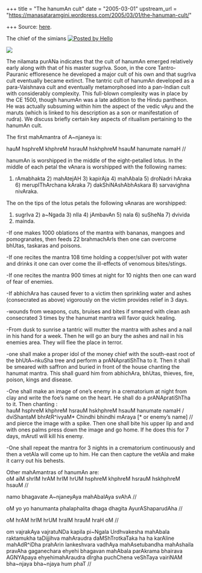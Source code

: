 +++
title = "The hanumAn cult"
date = "2005-03-01"
upstream_url = "https://manasataramgini.wordpress.com/2005/03/01/the-hanuman-cult/"

+++
Source: [here](https://manasataramgini.wordpress.com/2005/03/01/the-hanuman-cult/).



The chief of the simians [![Posted by
Hello](https://i0.wp.com/photos1.blogger.com/pbh.gif)](http://www.hello.com/)

[![](https://i2.wp.com/photos1.blogger.com/img/133/1300/400/hanumat.jpg)](http://photos1.blogger.com/img/133/1300/640/hanumat.jpg)

The nilamata purANa indicates that the cult of hanumAn emerged
relatively early along with that of his master sugrIva. Soon, in the
core Tantro-Pauranic effloresence he developed a major cult of his own
and that sugrIva cult eventually became extinct. The tantric cult of
hanumAn developed as a para-Vaishnava cult and eventually metamorphosed
into a pan-Indian cult with considerably complexity. This full-blown
complexity was in place by the CE 1500, though hanumAn was a late
addition to the Hindu pantheon. He was actually subsuming within him the
aspect of the vedic vAyu and the maruts (which is linked to his
description as a son or manifestation of rudra). We discuss briefly
certain key aspects of ritualism pertaining to the hanumAn cult.

The first mahAmantra of A\~njaneya is:

hauM hsphreM khphreM hsrauM hskhphreM hsauM hanumate namaH //

hanumAn is worshipped in the middle of the eight-petalled lotus. In the
middle of each petal the vAnara is worshipped with the following
names:  
1) rAmabhakta 2) mahAtejAH 3) kapirAja 4) mahAbala 5) droNadri hAraka 6)
merupIThArchana kAraka 7) dakShiNAshAbhAskara 8) sarvavighna nivAraka.

The on the tips of the lotus petals the following vAnaras are
worshipped:  
1) sugrIva 2) a\~Ngada 3) nIla 4) jAmbavAn 5) nala 6) suSheNa 7) dvivida
8) mainda.

-If one makes 1000 oblations of the mantra with bananas, mangoes and
pomogranates, then feeds 22 brahmachArIs then one can overcome bhUtas,
taskaras and poisons.

-If one recites the mantra 108 time holding a copper/silver pot with
water and drinks it one can over come the ill-effects of venomous
bites/stings.

-If one recites the mantra 900 times at night for 10 nights then one can
ward of fear of enemies.

-If abhichAra has caused fever to a victim then sprinkling water and
ashes (consecrated as above) vigorously on the victim provides relief in
3 days.

-wounds from weapons, cuts, bruises and bites if smeared with clean ash
consecrated 3 times by the hanumat mantra will favor quick healing.

-From dusk to sunrise a tantric will mutter the mantra with ashes and a
nail in his hand for a week. Then he will go an bury the ashes and nail
in his enemies area. They will flee the place in terror.

-one shall make a proper idol of the money chief with the south-east
root of the bhUtA\~nkuSha tree and perform a prANApratiShTha to it. Then
it shall be smeared with saffron and buried in front of the house
chanting the hanumat mantra. This shall guard him from abhichAra,
bhUtas, thieves, fire, poison, kings and disease.

-One shall make an image of one’s enemy in a crematorium at night from
clay and write the foe’s name on the heart. He shall do a
prANApratiShTha to it. Then chanting :  
hauM hsphreM khphreM hsrauM hskhphreM hsauM hanumate namaH / dviShantaM
bhrAtR^ivyaM\* Chindhi bhindhi mAraya \[\* or enemy’s name\] //  
and pierce the image with a spike. Then one shall bite his upper lip and
and with ones palms press down the image and go home. If he does this
for 7 days, mArutI will kill his enemy.

-One shall repeat the mantra for 3 nights in a crematorium continuously
and then a vetAla will come up to him. He can then capture the vetAla
and make it carry out his behests.

Other mahAmantras of hanumAn are:  
oM aiM shrIM hrAM hrIM hrUM hsphreM khphreM hsrauM hskhphreM hsauM //

namo bhagavate A\~njaneyAya mahAbalAya svAhA //

oM yo yo hanumanta phalaphalita dhaga dhagita AyurAShaparudAha //

oM hrAM hrIM hrUM hraIM hrauM hraH oM //

om vajrakAya vajratuNDa kapila pi\~Ngala Urdhvakesha mahAbala raktamukha
taDijjihva mahAraudra daMShTrotkaTaka ha ha karAline mahAdR^iDha
prahArin lankeshvara vadhAya mahAsetubandha mahAshaila pravAha
gaganechara ehyehi bhagavan mahAbala parAkrama bhairava AGNYApaya
ehyehimahAraudra dIrgha puchChena veShTaya vairiNAM bha\~njaya
bha\~njaya hum phaT //

